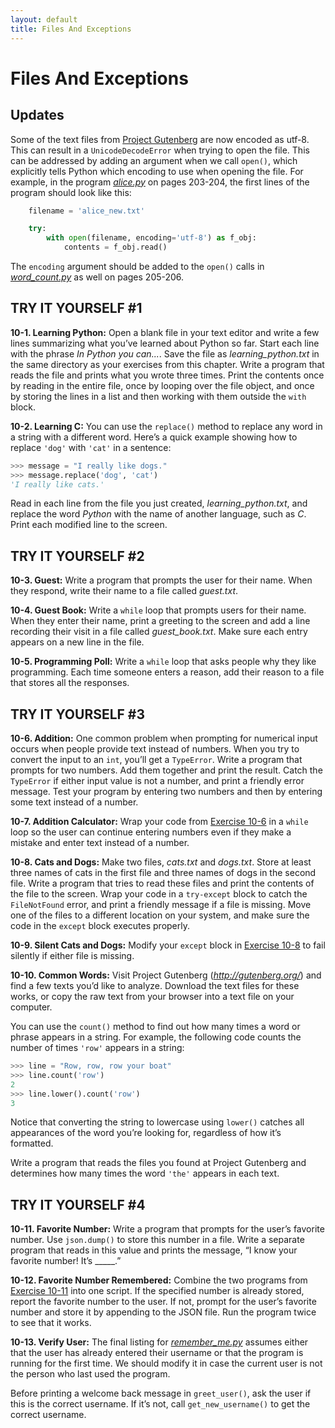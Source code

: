 ```yaml
---
layout: default
title: Files And Exceptions
---
```


# Files And Exceptions

Updates
---

Some of the text files from [Project Gutenberg](https://www.gutenberg.org/) are now encoded as utf-8. This can result in a `UnicodeDecodeError` when trying to open the file. This can be addressed by adding an argument when we call `open()`, which explicitly tells Python which encoding to use when opening the file.  For example, in the program [*alice.py*](alice.py) on pages 203-204, the first lines of the program should look like this:

```python
    filename = 'alice_new.txt'

    try:
        with open(filename, encoding='utf-8') as f_obj:
            contents = f_obj.read()
```

The `encoding` argument should be added to the `open()` calls in [*word_count.py*](word_count.py) as well on pages 205-206.

<span id="page_197"></span>

<span id="page_197"></span>

TRY IT YOURSELF \#1
-------------------

<span id="ch10exe1"></span>**10-1. Learning Python:** Open a blank file
in your text editor and write a few lines summarizing what you’ve
learned about Python so far. Start each line with the phrase *In Python
you can...*. Save the file as *learning_python.txt* in the same
directory as your exercises from this chapter. Write a program that
reads the file and prints what you wrote three times. Print the contents
once by reading in the entire file, once by looping over the file
object, and once by storing the lines in a list and then working with
them outside the `with` block.

<span id="ch10exe2"></span>**10-2. Learning C:** You can use the
`replace()` method to replace any word in a string with a different
word. Here’s a quick example showing how to replace `'dog'` with `'cat'`
in a sentence:

``` python
>>> message = "I really like dogs."
>>> message.replace('dog', 'cat')
'I really like cats.'
```

Read in each line from the file you just created, *learning_python.txt*,
and replace the word *Python* with the name of another language, such as
*C*. Print each modified line to the screen.

TRY IT YOURSELF \#2
-------------------

<span id="ch10exe3"></span>**10-3. Guest:** Write a program that prompts
the user for their name. When they respond, write their name to a file
called *guest.txt*.

<span id="ch10exe4"></span>**10-4. Guest Book:** Write a `while` loop
that prompts users for their name. When they enter their name, print a
greeting to the screen and add a line recording their visit in a file
called *guest_book.txt*. Make sure each entry appears on a new line in
the file.

<span id="ch10exe5"></span>**10-5. Programming Poll:** Write a `while`
loop that asks people why they like programming. Each time someone
enters a reason, add their reason to a file that stores all the
responses.

TRY IT YOURSELF \#3
-------------------

<span id="ch10exe6"></span>**10-6. Addition:** One common problem when
prompting for numerical input occurs when people provide text instead of
numbers. When you try to convert the input to an `int`, you’ll get a
`TypeError`. Write a program that prompts for two numbers. Add them
together and print the result. Catch the `TypeError` if either input
value is not a number, and print a friendly error message. Test your
program by entering two numbers and then by entering some text instead
of a number.

<span id="page_208"></span><span id="ch10exe7"></span>**10-7. Addition
Calculator:** Wrap your code from [Exercise 10-6](#ch10exe6) in a
`while` loop so the user can continue entering numbers even if they make
a mistake and enter text instead of a number.

<span id="ch10exe8"></span>**10-8. Cats and Dogs:** Make two files,
*cats.txt* and *dogs.txt*. Store at least three names of cats in the
first file and three names of dogs in the second file. Write a program
that tries to read these files and print the contents of the file to the
screen. Wrap your code in a `try-except` block to catch the
`FileNotFound` error, and print a friendly message if a file is missing.
Move one of the files to a different location on your system, and make
sure the code in the `except` block executes properly.

<span id="ch10exe9"></span>**10-9. Silent Cats and Dogs:** Modify your
`except` block in [Exercise 10-8](#ch10exe8) to fail silently if either
file is missing.

<span id="ch10exe10"></span>**10-10. Common Words:** Visit Project
Gutenberg (*<http://gutenberg.org/>*) and find a few texts you’d like to
analyze. Download the text files for these works, or copy the raw text
from your browser into a text file on your computer.

You can use the `count()` method to find out how many times a word or
phrase appears in a string. For example, the following code counts the
number of times `'row'` appears in a string:

``` python
>>> line = "Row, row, row your boat"
>>> line.count('row')
2
>>> line.lower().count('row')
3
```

Notice that converting the string to lowercase using `lower()` catches
all appearances of the word you’re looking for, regardless of how it’s
formatted.

Write a program that reads the files you found at Project Gutenberg and
determines how many times the word `'the'` appears in each text.

TRY IT YOURSELF \#4
-------------------

<span id="ch10exe11"></span>**10-11. Favorite Number:** Write a program
that prompts for the user’s favorite number. Use `json.dump()` to store
this number in a file. Write a separate program that reads in this value
and prints the message, “I know your favorite number! It’s \_\_\_\_\_.”

<span id="ch10exe12"></span>**10-12. Favorite Number Remembered:**
Combine the two programs from [Exercise 10-11](#ch10exe11) into one
script. If the specified number is already stored, report the favorite number to the
user. If not, prompt for the user’s favorite number and store it by appending to the JSON file. Run the program twice to see that it works.

<span id="ch10exe13"></span>**10-13. Verify User:** The final listing
for [*remember_me.py*](remember_me.py) assumes either that the user has already entered
their username or that the program is running for the first time. We
should modify it in case the current user is not the person who last
used the program.

Before printing a welcome back message in `greet_user()`, ask the user
if this is the correct username. If it’s not, call `get_new_username()`
to get the correct username.

